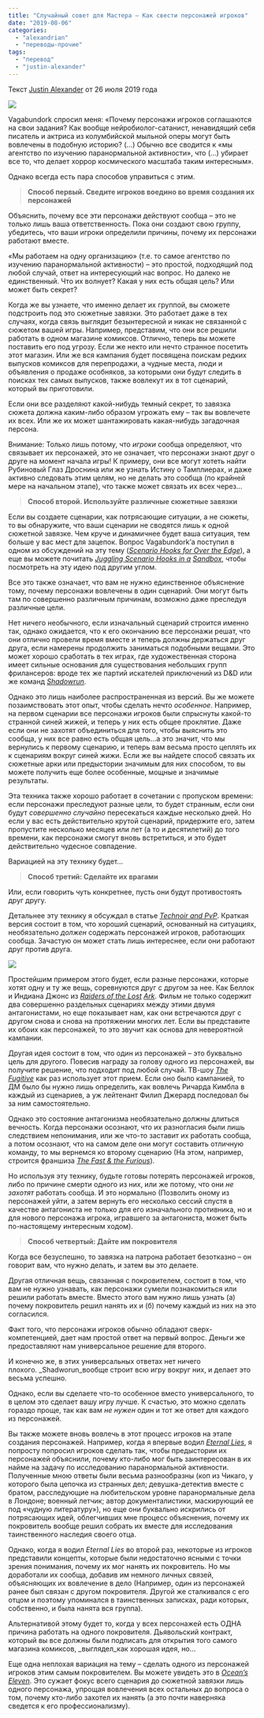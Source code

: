 ```yaml
---
title: "Случайный совет для Мастера – Как свести персонажей игроков"
date: "2019-08-06"
categories: 
  - "alexandrian"
  - "переводы-прочие"
tags: 
  - "перевод"
  - "justin-alexander"
---
```


Текст [Justin Alexander](https://vk.com/away.php?to=https://thealexandrian.net/about&cc_key=) от 26 июля 2019 года

![](images/XLh_yQDqH-w.jpg)

Vagabundork спросил меня: «Почему персонажи игроков соглашаются на свои задания? Как вообще нейробиолог-сатанист, ненавидящий себя писатель и актриса из колумбийской мыльной оперы могут быть вовлечены в подобную историю? (…) Обычно все сводится к «мы агентство по изучению паранормальной активности», что (…) убирает все то, что делает хоррор космического масштаба таким интересным».

Однако всегда есть пара способов управиться с этим.

> **Способ первый. Сведите игроков воедино во время создания их персонажей**

Объяснить, почему все эти персонажи действуют сообща – это не только лишь ваша ответственность. Пока они создают свою группу, убедитесь, что ваши игроки определили причины, почему их персонажи работают вместе.

«Мы работаем на одну организацию» (т.е. то самое агентство по изучению паранормальной активности) – это простой, подходящий под любой случай, ответ на интересующий нас вопрос. Но далеко не единственный. Что их волнует? Какая у них есть общая цель? Или может быть секрет?

Когда же вы узнаете, что именно делает их группой, вы сможете подстроить под это сюжетные завязки. Это работает даже в тех случаях, когда связь выглядит безынтересной и никак не связанной с сюжетом вашей игры. Например, представим, что они все решили работать в одном магазине комиксов. Отлично, теперь вы можете поставить его под угрозу. Если же некто или нечто странное посетить этот магазин. Или же вся кампания будет посвящена поискам редких выпусков комиксов для перепродажи, а чудные места, люди и объявления о продаже особняков, за которыми они будут следить в поисках тех самых выпусков, также вовлекут их в тот сценарий, который вы приготовили.

Если они все разделяют какой-нибудь темный секрет, то завязка сюжета должна каким-либо образом угрожать ему – так вы вовлечете их всех. Или же их может шантажировать какая-нибудь загадочная персона.

Внимание: Только лишь потому, что _игроки_ сообща определяют, что связывает их персонажей, это не означает, что персонажи знают друг о друге на момент начала игры! К примеру, они все могут хотеть найти Рубиновый Глаз Дроснина или же узнать Истину о Тамплиерах, и даже активно следовать этим целям, но не делать это сообща (по крайней мере на начальном этапе), что также может связать их всех через…

> **Способ второй. Используйте различные сюжетные завязки**

Если вы создаете сценарии, как потрясающие ситуации, а не сюжеты, то вы обнаружите, что ваши сценарии не сводятся лишь к одной сюжетной завязке. Чем круче и динамичнее будет ваша ситуация, тем больше у вас мест для зацепок. Вопрос Vagabundork’а поступил в одном из обсуждений на эту тему (_[Scenario Hooks for Over the Edge](https://vk.com/away.php?to=https%3A%2F%2Fthealexandrian.net%2Fwordpress%2F43368%2Froleplaying-games%2Fdesign-notes-scenario-hooks-for-over-the-edge&cc_key=)_), а еще вы можете почитать _[Juggling Scenario Hooks in a](https://vk.com/away.php?to=https%3A%2F%2Fthealexandrian.net%2Fwordpress%2F37530%2Froleplaying-games%2Fthought-of-the-day-juggling-scenario-hooks-in-a-sandbox&cc_key=)_ [_Sandbox_](https://vk.com/away.php?to=https%3A%2F%2Fthealexandrian.net%2Fwordpress%2F37530%2Froleplaying-games%2Fthought-of-the-day-juggling-scenario-hooks-in-a-sandbox&cc_key=), чтобы посмотреть на эту идею под другим углом.

Все это также означает, что вам не нужно единственное объяснение тому, почему персонажи вовлечены в один сценарий. Они могут быть там по совершенно различным причинам, возможно даже преследуя различные цели.

Нет ничего необычного, если изначальный сценарий строится именно так, однако ожидается, что к его окончанию все персонажи решат, что они отлично провели время вместе и теперь должны держаться друг друга, если намерены продолжить заниматься подобными вещами. Это может хорошо сработать в тех играх, где художественная сторона имеет сильные основания для существования небольших групп фрилансеров: вроде тех же партий искателей приключений из D&D или же команд _[Shadowrun](https://vk.com/away.php?to=http%3A%2F%2Fwww.amazon.com%2Fexec%2Fobidos%2FASIN%2F1941582788%2Fdigitalcomi0a-20&cc_key=)_.

Однако это лишь наиболее распространенная из версий. Вы же можете позаимствовать этот опыт, чтобы сделать нечто _особенное_. Например, на первом сценарии все персонажи игроков были спрыснуты какой-то странной синей жижей, и теперь у них есть общее проклятие. Даже если они не захотят объединиться для того, чтобы выяснить это сообща, у них все равно есть общая цель…а это значит, что мы вернулись к первому сценарию, и теперь вам весьма просто цеплять их к сценариям вокруг синей жижи. Если же вы найдете способ связать их сюжетные арки или предыстории значимым для них способом, то вы можете получить еще более особенные, мощные и значимые результаты.

Эта техника также хорошо работает в сочетании с пропуском времени: если персонажи преследуют разные цели, то будет странным, если они будут _совершенно случайно_ пересекаться каждые несколько дней. Но если у вас есть действительно крутой сценарий, придержите его, затем пропустите несколько месяцев или лет (а то и десятилетий) до того времени, как персонажи смогут вновь встретиться, и это будет действительно чудесное совпадение.

Вариацией на эту технику будет…

> **Способ третий: Сделайте их врагами**

Или, если говорить чуть конкретнее, пусть они будут противостоять друг другу.

Детальнее эту технику я обсуждал в статье _[Technoir and PvP](https://vk.com/away.php?to=https%3A%2F%2Fthealexandrian.net%2Fwordpress%2F11940%2Froleplaying-games%2Ftechnoir-and-pvp&cc_key=)_. Краткая версия состоит в том, что хороший сценарий, основанный на ситуациях, необязательно _должен_ содержать персонажей игроков, работающих сообща. Зачастую он может стать лишь интереснее, если они работают друг против друга.

![](images/DaTBv9gFUic.jpg)

Простейшим примером этого будет, если разные персонажи, которые хотят одну и ту же вещь, соревнуются друг с другом за нее. Как Беллок и Индиана Джонс из _[Raiders of the Lost](https://vk.com/away.php?to=http%3A%2F%2Fwww.amazon.com%2Fexec%2Fobidos%2FASIN%2FB000NQRE9Q%2Fdigitalcomi0a-20&cc_key=)_ [_Ark_](https://vk.com/away.php?to=http%3A%2F%2Fwww.amazon.com%2Fexec%2Fobidos%2FASIN%2FB000NQRE9Q%2Fdigitalcomi0a-20&cc_key=). Фильм не только содержит два совершенно раздельных сценариях между этими двумя антагонистами, но еще показывает нам, как они встречаются друг с другом снова и снова на протяжении многих лет. Если вы представите их обоих как персонажей, то это звучит как основа для невероятной кампании.

Другая идея состоит в том, что один из персонажей – это буквально цель для другого. Повесив награду за голову одного из персонажей, вы получите решение, что подходит под любой случай. ТВ-шоу _[The Fugitive](https://vk.com/away.php?to=http%3A%2F%2Fwww.amazon.com%2Fexec%2Fobidos%2FASIN%2FB00TGNLUSI%2Fdigitalcomi0a-20&cc_key=)_ как раз использует этот прием. Если оно было кампанией, то ДМ было бы нужно лишь определить, как вовлечь Ричарда Кимбла в каждый из сценариев, а уж лейтенант Филип Джерард последовал бы за ним самостоятельно.

Однако это состояние антагонизма необязательно должны длиться вечность. Когда персонажи осознают, что их разногласия были лишь следствием непонимания, или же что-то заставит их работать сообща, а потом осознают, что на самом деле они могут составить отличную команду, то мы вернемся ко второму сценарию (На этом, например, строится франшиза _[The Fast & the Furious](https://vk.com/away.php?to=http%3A%2F%2Fwww.amazon.com%2Fexec%2Fobidos%2FASIN%2FB071HWXHXH%2Fdigitalcomi0a-20&cc_key=)_).

Но используя эту технику, будьте готовы потерять персонажей игроков, либо по причине смерти одного из них, или же потому, что они _не захотят_ работать сообща. И это нормально (Позволить оному из персонажей уйти, а затем вернуть его несколько сессий спустя в качестве антагониста не только для его изначального противника, но и для нового персонажа игрока, игравшего за антагониста, может быть по-настоящему интересным ходом).

> **Способ четвертый: Дайте им покровителя**

Когда все безуспешно, то завязка на патрона работает безотказно – он говорит вам, что нужно делать, и затем вы это делаете.

Другая отличная вещь, связанная с покровителем, состоит в том, что вам не нужно узнавать, как персонажи сумели познакомиться или решили работать вместе. Вместо этого вам нужно лишь узнать (а) почему покровитель решил нанять их и (б) почему каждый из них на это согласился.

Факт того, что персонажи игроков обычно обладают сверх-компетенцией, дает нам простой ответ на первый вопрос. Деньги же предоставляют нам универсальное решение для второго.

И конечно же, в этих универсальных ответах нет ничего плохого. _Shadworun_вообще строит всю игру вокруг них, и делает это весьма успешно.

Однако, если вы сделаете что-то особенное вместо универсального, то в целом это сделает вашу игру лучше. К счастью, это можно сделать гораздо проще, так как вам _не нужен_ один и тот же ответ для каждого из персонажей.

Вы также можете вновь вовлечь в этот процесс игроков на этапе создания персонажей. Например, когда я впервые водил _[Eternal Lies](https://vk.com/away.php?to=https%3A%2F%2Fthealexandrian.net%2Fwordpress%2F37078%2Froleplaying-games%2Feternal-lies-the-alexandrian-remix&cc_key=)_, я попросту попросил игроков сделать так, чтобы предыстории их персонажей объяснили, почему кто-либо мог быть заинтересован в их найме на задачу по исследованию паранормальной активности. Полученные мною ответы были весьма разнообразны (коп из Чикаго, у которого была цепочка из странных дел; девушка-детектив вместе с братом, расследующие на любительском уровне паранормальные дела в Лондоне; военный летчик; автор документалистики, маскирующий ее под «чудную литературу»), но еще они буквально искрились от потрясающих идей, облегчивших мне процесс объяснения, почему их покровитель вообще решил собрать их вместе для исследования таинственного наследия своего отца.

Однако, когда я водил _Eternal Lies_ во второй раз, некоторые из игроков представили концепты, которые были недостаточно ясными с точки зрения понимания, почему их мог нанять их покровитель. Но мы доработали их сообща, добавив им немного личных связей, объясняющих их вовлечение в дело (Например, один из персонажей ранее был связан с другом покровителя. Другой же сталкивался с его отцом и поэтому упоминался в таинственных записках, ради которых, собственно, и была нанята вся группа).

Альтернативой этому будет то, когда у всех персонажей есть ОДНА причина работать на одного покровителя. Дьявольский контракт, который вы все должны были подписать для открытия того самого магазина комиксов, _выглядел_как хорошая идея, но…

Еще одна неплохая вариация на тему – сделать одного из персонажей игроков этим самым покровителем. Вы можете увидеть это в _[Ocean’s Eleven](https://vk.com/away.php?to=http%3A%2F%2Fwww.amazon.com%2Fexec%2Fobidos%2FASIN%2Fhttp%3A%2Fwww.amazon.com%2Fexec%2Fobidos%2FASIN%2F1908983493%2Fdigitalcomi0a-20%2Fdigitalcomi0a-20&cc_key=)_. Это сужает фокус всего сценария до сюжетной завязки лишь одного персонажа, упрощая вовлечения всех остальных до вопроса о том, почему кто-либо захотел их нанять (а это почти наверняка сведется к его профессионализму).
